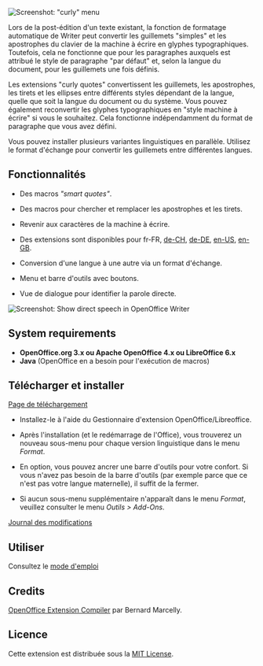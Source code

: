 ![Screenshot: "curly" menu](https://raw.githubusercontent.com/peter88213/curly-fr-FR/master/docs/Screenshots/Menu-fr.png)

Lors de la post-édition d'un texte existant, la fonction de formatage automatique de Writer peut convertir les guillemets "simples" et les apostrophes du clavier de la machine à écrire en glyphes typographiques. Toutefois, cela ne fonctionne que pour les paragraphes auxquels est attribué le style de paragraphe "par défaut" et, selon la langue du document, pour les guillemets une fois définis. 

Les extensions "curly quotes" convertissent les guillemets, les apostrophes, les tirets et les ellipses entre différents styles dépendant de la langue, quelle que soit la langue du document ou du système. Vous pouvez également reconvertir les glyphes  typographiques en "style machine à écrire" si vous le souhaitez. Cela fonctionne indépendamment du format de paragraphe que vous avez défini.

Vous pouvez installer plusieurs variantes linguistiques en parallèle. Utilisez le format d'échange pour convertir les guillemets entre différentes langues.

## Fonctionnalités

* Des macros _"smart quotes"_.

* Des macros pour chercher et remplacer les apostrophes et les tirets.

* Revenir aux caractères de la machine à écrire.

* Des extensions sont disponibles pour 
 fr-FR, 
 [de-CH](https://peter88213.github.io/curly-de-CH), 
 [de-DE](https://peter88213.github.io/curly-de-DE), 
 [en-US](https://peter88213.github.io/curly-en-US), 
 [en-GB](https://peter88213.github.io/curly-en-GB).

* Conversion d'une langue à une autre via un format d'échange.

* Menu et barre d'outils avec boutons.

* Vue de dialogue pour identifier la parole directe.

![Screenshot: Show direct speech in OpenOffice Writer](https://raw.githubusercontent.com/peter88213/curly-fr-FR/master/docs/Screenshots/DirectSpeech-fr.png)

## System requirements

* __OpenOffice.org 3.x ou Apache OpenOffice 4.x ou LibreOffice 6.x__
* __Java__ (OpenOffice en a besoin pour l'exécution de macros)

## Télécharger et installer

[Page de téléchargement](https://github.com/peter88213/curly-fr-FR/releases/latest)

* Installez-le à l'aide du Gestionnaire d'extension OpenOffice/Libreoffice.

* Après l'installation (et le redémarrage de l'Office), vous trouverez un nouveau sous-menu pour chaque version linguistique dans le menu *Format*.

* En option, vous pouvez ancrer une barre d'outils pour votre confort. Si vous n'avez pas besoin de la barre d'outils (par exemple parce que ce n'est pas votre langue maternelle), il suffit de la fermer.

* Si aucun sous-menu supplémentaire n'apparaît dans le menu *Format*, veuillez consulter le menu *Outils > Add-Ons*.

[Journal des modifications](changelog)

## Utiliser

Consultez le [mode d'emploi](usage)

## Credits

[OpenOffice Extension Compiler](https://wiki.openoffice.org/wiki/Extensions_Packager#Extension_Compiler) par Bernard Marcelly.

## Licence

Cette extension est distribuée sous la [MIT License](http://www.opensource.org/licenses/mit-license.php).